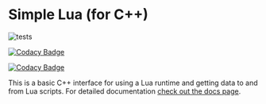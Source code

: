 # Simple Lua (for C++)
![tests](https://github.com/maxortner01/simple-lua/actions/workflows/cmake.yml/badge.svg)

[![Codacy Badge](https://app.codacy.com/project/badge/Grade/4e777b1081814652826ddf09b8594b1b)](https://app.codacy.com/gh/maxortner01/simple-lua/dashboard?utm_source=gh&utm_medium=referral&utm_content=&utm_campaign=Badge_grade)

[![Codacy Badge](https://app.codacy.com/project/badge/Coverage/4e777b1081814652826ddf09b8594b1b)](https://app.codacy.com/gh/maxortner01/simple-lua/dashboard?utm_source=gh&utm_medium=referral&utm_content=&utm_campaign=Badge_coverage)

This is a basic C++ interface for using a Lua runtime and getting data to and from Lua scripts. For detailed documentation [check out the docs page](https://simple-lua.maxortner.com).